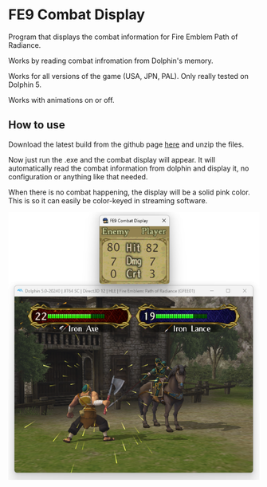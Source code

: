 # FE9 Combat Display

Program that displays the combat information for Fire Emblem Path of Radiance.

Works by reading combat infromation from Dolphin's memory.

Works for all versions of the game (USA, JPN, PAL). Only really tested on Dolphin 5.

Works with animations on or off.

## How to use

Download the latest build from the github page [here](https://github.com/TurtleMan64/FE9-Combat-Display/releases/download/1.0/FE9-Combat-Display-1.0.zip) and unzip the files.

Now just run the .exe and the combat display will appear. It will automatically read the combat information from dolphin and display it, no configuration or anything like that needed.

When there is no combat happening, the display will be a solid pink color. This is so it can easily be color-keyed in streaming software.

![Battle1](FE9-Combat-Display/res/Preview.png)
